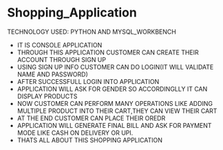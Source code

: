 # Shopping_Application
TECHNOLOGY USED: PYTHON AND MYSQL_WORKBENCH
- IT IS CONSOLE APPLICATION
- THROUGH THIS APPLICATION CUSTOMER CAN CREATE THEIR ACCOUNT THROUGH SIGN UP
- USING SIGN UP INFO CUSTOMER CAN DO LOGIN(IT WILL VALIDATE NAME AND PASSWORD)
- AFTER SUCCESSFULL LOGIN INTO APPLICATION
- APPLICATION WILL ASK FOR GENDER SO ACCORDINGLLY IT CAN DISPLAY PRODUCTS
- NOW CUSTOMER CAN PERFORM MANY OPERATIONS LIKE ADDING MULTIPLE PRODUCT INTO THEIR CART,THEY CAN VIEW THEIR CART
- AT THE END CUSTOMER CAN PLACE THEIR OREDR
- APPLICATION WILL GENERATE FINAL BILL AND ASK FOR PAYMENT MODE LIKE CASH ON DELIVERY OR UPI.
- THATS ALL ABOUT THIS SHOPPING APPLICATION
